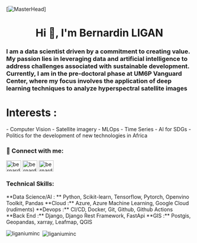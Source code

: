 [![MasterHead](https://omdena.com/wp-content/uploads/2021/10/web-banner.png)]

<h1 align="center">Hi 👋, I'm Bernardin LIGAN </h1>
<h3>I am a data scientist driven by a commitment to creating value. My passion lies in leveraging data and artificial intelligence to address challenges associated with sustainable development. Currently, I am in the pre-doctoral phase at UM6P Vanguard Center, where my focus involves the application of deep learning techniques to analyze hyperspectral satellite images</h3>

<h1> Interests : </h1>
- Computer Vision
- Satellite imagery
- MLOps
- Time Series
- AI for SDGs
- Politics for the development of new technologies in Africa

<h3 align="left"> 🤝 Connect with me:</h3>
<p align="left">
<a href="https://twitter.com/bernardinligan" target="blank"><img align="center" src="https://raw.githubusercontent.com/rahuldkjain/github-profile-readme-generator/master/src/images/icons/Social/twitter.svg" alt="bernardinligan" height="30" width="40" /></a>
<a href="https://linkedin.com/in/bernardin-ligan" target="blank"><img align="center" src="https://raw.githubusercontent.com/rahuldkjain/github-profile-readme-generator/master/src/images/icons/Social/linked-in-alt.svg" alt="bernardin-ligan" height="30" width="40" /></a>
<a href="https://kaggle.com/bernardin ligan" target="blank"><img align="center" src="https://raw.githubusercontent.com/rahuldkjain/github-profile-readme-generator/master/src/images/icons/Social/kaggle.svg" alt="bernardin ligan" height="30" width="40" /></a>
</p>

<h3 align="left">Technical Skills:</h3>
**Data Science/AI : ** Python, Scikit-learn, Tensorflow, Pytorch, Openvino Toolkit, Pandas
**Cloud :** Azure, Azure Machine Learning, Google Cloud (rudiments)
**Devops :** CI/CD, Docker, Git, Github, Github Actions
**Back End :** Django, Django Rest Framework, FastApi
**GIS :** Postgis, Geopandas, xarray, Leafmap, QGIS

<p><img align="left" src="https://github-readme-stats.vercel.app/api/top-langs?username=liganiuminc&show_icons=true&locale=en&layout=compact" alt="liganiuminc" /></p>

<p>&nbsp;<img align="center" src="https://github-readme-stats.vercel.app/api?username=liganiuminc&show_icons=true&locale=en" alt="liganiuminc" /></p>

